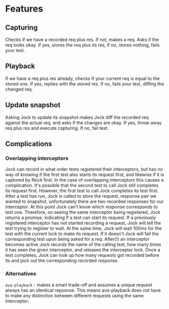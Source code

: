 # Features

## Capturing
Checks if we have a recorded req plus res. If not, makes a req. Asks if the req looks okay. If yes, stores the req plus its res, if no, stores nothing, fails your test.

## Playback
If we have a req plus res already, checks if your current req is equal to the stored one. If yes, replies with the stored res. If no, fails your test, diffing the changed req.

## Update snapshot
Asking Jock to update its snapshot makes Jock diff the recorded req against the actual req, and asks if the changes are okay. If yes, throw away req plus res and execute capturing. If no, fail test.

## Complications

### Overlapping interceptors
Jock can record in what order tests registered their interceptors, but has no way of knowing if the first test also starts its request first, and likewise if it is captured by Nock first. In the case of overlapping interceptors this causes a complication. It's possible that the second test to call Jock still completes its request first. However, the first test to call Jock completes its test first. After a test has run, Jock is called to store the request, response pair we wanted to snapshot, unfortunately there are two recorded responses for our interceptor. At this point Jock can't know which response corresponds to test one. Therefore, on seeing the same interceptor being registered, Jock returns a promise, indicating if a test can start its request. If a previously registered interceptor has not started recording a request, Jock will tell the test trying to register to wait. At the same time, Jock will wait 100ms for the test with the current lock to make its request. If it doesn't Jock will fail the corresponding test upon being asked for a req. After(!) an interceptor becomes active Jock records the name of the calling test, how many times it has seen the given interceptor, and releases the interceptor lock. Once a test completes, Jock can look up how many requests got recorded before its and pick out the corresponding recorded response.

### Alternatives
`ava-playback` - makes a smart trade-off and assumes a unique request always has an identical repsonse. This means ava-playback does not have to make any distinction between different requests using the same interceptor.
